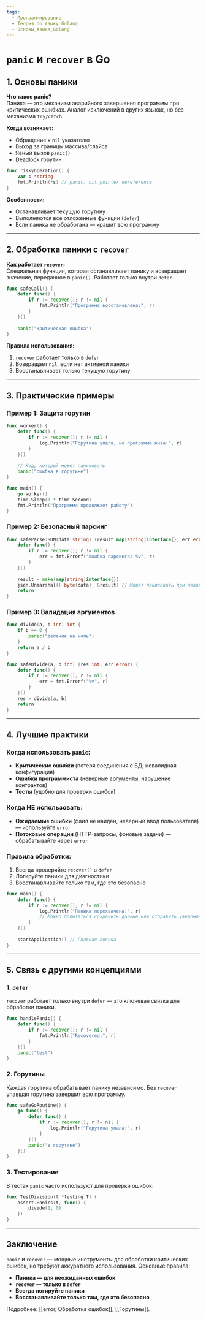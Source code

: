 ```yaml
---
tags:
  - Программирование
  - Теория_по_языку_Golang
  - Основы_языка_Golang
---
```

# **`panic` и `recover` в Go**

## **1. Основы паники**

**Что такое panic?**  
Паника — это механизм аварийного завершения программы при критических ошибках. Аналог исключений в других языках, но без механизма `try/catch`.

**Когда возникает:**
- Обращение к `nil` указателю
- Выход за границы массива/слайса
- Явный вызов `panic()`
- Deadlock горутин

```go
func riskyOperation() {
    var s *string
    fmt.Println(*s) // panic: nil pointer dereference
}
```

**Особенности:**
- Останавливает текущую горутину
- Выполняются все отложенные функции (`defer`)
- Если паника не обработана — крашит всю программу

---

## **2. Обработка паники с `recover`**

**Как работает `recover`:**  
Специальная функция, которая останавливает панику и возвращает значение, переданное в `panic()`. Работает только внутри `defer`.

```go
func safeCall() {
    defer func() {
        if r := recover(); r != nil {
            fmt.Println("Программа восстановлена:", r)
        }
    }()
    
    panic("критическая ошибка")
}
```

**Правила использования:**
1. `recover` работает только в `defer`
2. Возвращает `nil`, если нет активной паники
3. Восстанавливает только текущую горутину

---

## **3. Практические примеры**

### **Пример 1: Защита горутин**
```go
func worker() {
    defer func() {
        if r := recover(); r != nil {
            log.Println("Горутина упала, но программа жива:", r)
        }
    }()
    
    // Код, который может паниковать
    panic("ошибка в горутине")
}

func main() {
    go worker()
    time.Sleep(1 * time.Second)
    fmt.Println("Программа продолжает работу")
}
```

### **Пример 2: Безопасный парсинг**
```go
func safeParseJSON(data string) (result map[string]interface{}, err error) {
    defer func() {
        if r := recover(); r != nil {
            err = fmt.Errorf("ошибка парсинга: %v", r)
        }
    }()
    
    result = make(map[string]interface{})
    json.Unmarshal([]byte(data), &result) // Может паниковать при невалидном JSON
    return
}
```

### **Пример 3: Валидация аргументов**
```go
func divide(a, b int) int {
    if b == 0 {
        panic("деление на ноль")
    }
    return a / b
}

func safeDivide(a, b int) (res int, err error) {
    defer func() {
        if r := recover(); r != nil {
            err = fmt.Errorf("%v", r)
        }
    }()
    res = divide(a, b)
    return
}
```

---

## **4. Лучшие практики**

### **Когда использовать `panic`:**
- **Критические ошибки** (потеря соединения с БД, невалидная конфигурация)
- **Ошибки программиста** (неверные аргументы, нарушение контрактов)
- **Тесты** (удобно для проверки ошибок)

### **Когда НЕ использовать:**
- **Ожидаемые ошибки** (файл не найден, неверный ввод пользователя) — используйте `error`
- **Потоковые операции** (HTTP-запросы, фоновые задачи) — обрабатывайте через `error`

### **Правила обработки:**
1. Всегда проверяйте `recover()` в `defer`
2. Логируйте паники для диагностики
3. Восстанавливайте только там, где это безопасно

```go
func main() {
    defer func() {
        if r := recover(); r != nil {
            log.Println("Паника перехвачена:", r)
            // Можно попытаться сохранить данные или отправить уведомление
        }
    }()
    
    startApplication() // Главная логика
}
```

---

## **5. Связь с другими концепциями**

### **1. `defer`**
`recover` работает только внутри `defer` — это ключевая связка для обработки паники.

```go
func handlePanic() {
    defer func() {
        if r := recover(); r != nil {
            fmt.Println("Recovered:", r)
        }
    }()
    panic("test")
}
```

### **2. Горутины**
Каждая горутина обрабатывает панику независимо. Без `recover` упавшая горутина завершит всю программу.

```go
func safeGoRoutine() {
    go func() {
        defer func() {
            if r := recover(); r != nil {
                log.Println("Горутина упала:", r)
            }
        }()
        panic("в горутине")
    }()
}
```

### **3. Тестирование**
В тестах `panic` часто используют для проверки ошибок:

```go
func TestDivision(t *testing.T) {
    assert.Panics(t, func() {
        divide(1, 0)
    })
}
```

---

## **Заключение**
`panic` и `recover` — мощные инструменты для обработки критических ошибок, но требуют аккуратного использования. Основные правила:
- **Паника — для неожиданных ошибок**
- **`recover` — только в `defer`**
- **Всегда логируйте паники**
- **Восстанавливайте только там, где это безопасно**  

Подробнее: [[error, Обработка ошибок]], [[Горутины]].